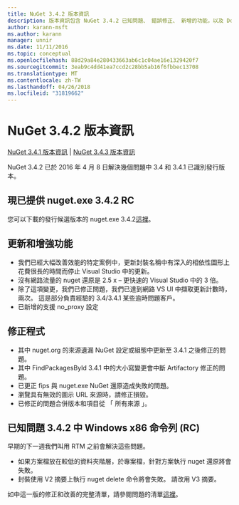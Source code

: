 ```yaml
---
title: NuGet 3.4.2 版本資訊
description: 版本資訊包含 NuGet 3.4.2 已知問題、 錯誤修正、 新增的功能，以及 Dcr。
author: karann-msft
ms.author: karann
manager: unnir
ms.date: 11/11/2016
ms.topic: conceptual
ms.openlocfilehash: 88d29a84e280433663ab6c1c04ae16e1329420f7
ms.sourcegitcommit: 3eab9c4dd41ea7ccd2c28bb5ab16f6fbbec13708
ms.translationtype: MT
ms.contentlocale: zh-TW
ms.lasthandoff: 04/26/2018
ms.locfileid: "31819662"
---
```

# <a name="nuget-342-release-notes"></a>NuGet 3.4.2 版本資訊

[NuGet 3.4.1 版本資訊](../release-notes/nuget-3.4.1.md) | [NuGet 3.4.3 版本資訊](../release-notes/nuget-3.4.3.md)

NuGet 3.4.2 已於 2016 年 4 月 8 日解決幾個問題中 3.4 和 3.4.1 已識別發行版本。

## <a name="nugetexe-342-rc-is-now-available"></a>現已提供 nuget.exe 3.4.2 RC

您可以下載的發行候選版本的 nuget.exe 3.4.2[這裡](https://dist.nuget.org/index.html)。

## <a name="updates-and-improvements"></a>更新和增強功能

* 我們已經大幅改善效能的特定案例中，更新封裝名稱中有深入的相依性圖形上花費很長的時間而停止 Visual Studio 中的更新。
* 沒有網路流量的 nuget 還原是 2.5 x – 更快速的 Visual Studio 中的 3 倍。
* 除了這項變更，我們已修正問題，我們已達到網路 VS UI 中擷取更新計數時，兩次。 這是部分負責經驗的 3.4/3.4.1 某些逾時問題客戶。
* 已新增的支援 no_proxy 設定

## <a name="fixes"></a>修正程式

* 其中 nuget.org 的來源遺漏 NuGet 設定或組態中更新至 3.4.1 之後修正的問題。
* 其中 FindPackagesById 3.4.1 中的大小寫變更會中斷 Artifactory 修正的問題。
* 已更正 fips 與 nuget.exe NuGet 還原造成失敗的問題。
* 瀏覽具有無效的圖示 URL 來源時，請修正損毀。
* 已修正的問題合併版本和項目從 「 所有來源 」。

## <a name="known-issues-in-342-windows-x86-commandline-rc"></a>已知問題 3.4.2 中 Windows x86 命令列 (RC)

早期的下一週我們叫用 RTM 之前會解決這些問題。

*  如果方案檔放在較低的資料夾階層，於專案檔，針對方案執行 nuget 還原將會失敗。
*  封裝使用 V2 摘要上執行 nuget delete 命令將會失敗。 請改用 V3 摘要。


如中這一版的修正和改善的完整清單，請參閱問題的清單[這裡](https://github.com/NuGet/Home/issues?utf8=%E2%9C%93&q=is%3Aissue+milestone%3A3.4.2++is%3Aclosed+)。